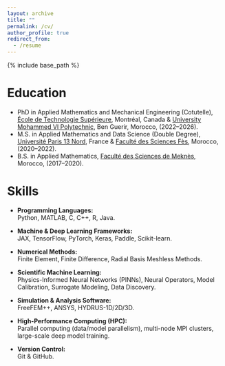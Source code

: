 ```yaml
---
layout: archive
title: ""
permalink: /cv/
author_profile: true
redirect_from:
  - /resume
---
```


{% include base_path %}

Education
======
* PhD in Applied Mathematics and Mechanical Engineering (Cotutelle), 
  [École de Technologie Supérieure](https://www.etsmtl.ca/), Montréal, Canada & [University Mohammed VI Polytechnic](https://um6p.ma/), Ben Guerir, Morocco, (2022–2026).
* M.S. in Applied Mathematics and Data Science (Double Degree),
  [Université Paris 13 Nord](https://www.univ-spn.fr/), France & 
  [Faculté des Sciences Fès](https://www.fsdm.usmba.ac.ma/), Morocco, (2020–2022).
* B.S. in Applied Mathematics, [Faculté des Sciences de Meknès](https://www.fs-umi.ac.ma/), Morocco, (2017–2020).

  
Skills
======

* **Programming Languages:**  
  Python, MATLAB, C, C++, R, Java.

* **Machine & Deep Learning Frameworks:**  
  JAX, TensorFlow, PyTorch, Keras, Paddle, Scikit-learn.

* **Numerical Methods:**  
  Finite Element, Finite Difference, Radial Basis Meshless Methods.

* **Scientific Machine Learning:**  
  Physics-Informed Neural Networks (PINNs), Neural Operators, Model Calibration, Surrogate Modeling, Data Discovery.

* **Simulation & Analysis Software:**  
  FreeFEM++, ANSYS, HYDRUS-1D/2D/3D.

* **High-Performance Computing (HPC):**  
  Parallel computing (data/model parallelism), multi-node MPI clusters, large-scale deep model training.

* **Version Control:**  
  Git & GitHub.


<!-- 
Publications
======
  <ul>{% for post in site.publications reversed %}
    {% include archive-single-cv.html %}
  {% endfor %}</ul>
  
Talks
======
  <ul>{% for post in site.talks reversed %}
    {% include archive-single-talk-cv.html  %}
  {% endfor %}</ul>
  
Teaching
======
  <ul>{% for post in site.teaching reversed %}
    {% include archive-single-cv.html %}
  {% endfor %}</ul>
   -->
